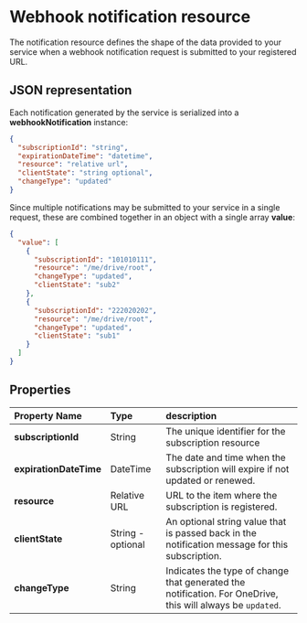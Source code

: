 # Webhook notification resource

The notification resource defines the shape of the data provided to your service
when a webhook notification request is submitted to your registered URL.

## JSON representation

Each notification generated by the service is serialized into a **webhookNotification**
instance:

<!-- {
"blockType": "resource",
"@odata.type": "oneDrive.webhookNotifiation",
"optionalProperties": ["context", "tenantId", "expirationDateTime", "resource" ]
} -->
```json
{
  "subscriptionId": "string",
  "expirationDateTime": "datetime",
  "resource": "relative url",
  "clientState": "string optional",
  "changeType": "updated"
}
```

Since multiple notifications may be submitted to your service in a single
request, these are combined together in an object with a single array **value**:

<!-- { "blockType": "example", "@odata.type": "oneDrive.webhookNotifiation", isCollection: true } -->
```json
{
  "value": [
    {
      "subscriptionId": "101010111",
      "resource": "/me/drive/root",
      "changeType": "updated",
      "clientState": "sub2"
    },
    {
      "subscriptionId": "222020202",
      "resource": "/me/drive/root",
      "changeType": "updated",
      "clientState": "sub1"
    }
  ]
}
```

## Properties

| Property Name          | Type              | description                                                                                                                         |
|:-----------------------|:------------------|:------------------------------------------------------------------------------------------------------------------------------------|
| **subscriptionId**     | String            | The unique identifier for the subscription resource                                                                                 |
| **expirationDateTime** | DateTime          | The date and time when the subscription will expire if not updated or renewed.                                                      |
| **resource**           | Relative URL      | URL to the item where the subscription is registered.                                                                               |
| **clientState**        | String - optional | An optional string value that is passed back in the notification message for this subscription.                                     |
| **changeType**         | String            | Indicates the type of change that generated the notification. For OneDrive, this will always be `updated`.  |

<!-- {
  "type": "#page.annotation",
  "description": "Description of the webhook notification message delivered to your service from OneDrive",
  "keywords": "onedrive,webhook,notification,payload",
  "section": "documentation",
  "tocPath": "Resources/Webhook notification"
} -->
